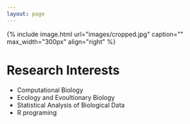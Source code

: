 ```yaml
---
layout: page
---
```


{% include image.html url="images/cropped.jpg" caption="" max_width="300px" align="right" %}

# Research Interests
* Computational Biology
* Ecology and Evoultionary Biology
* Statistical Analysis of Biological Data
* R programing 

